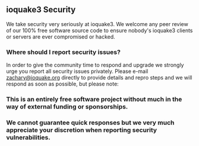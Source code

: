 ## ioquake3 Security
We take security very seriously at ioquake3. We welcome any peer review of our 100% free software source code to ensure nobody's ioquake3 clients or servers are ever compromised or hacked.

### Where should I report security issues?

In order to give the community time to respond and upgrade we strongly urge you report all security issues privately.
Please e-mail zachary@ioquake.org directly to provide details and repro steps and we will respond as soon as possible, but please note:

### This is an entirely free software project without much in the way of external funding or sponsorships.
### We cannot guarantee quick responses but we very much appreciate your discretion when reporting security vulnerabilities.
